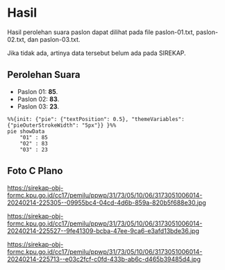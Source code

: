 # Hasil

Hasil perolehan suara paslon dapat dilihat pada file paslon-01.txt, paslon-02.txt, dan paslon-03.txt.

Jika tidak ada, artinya data tersebut belum ada pada SIREKAP.

## Perolehan Suara

 * Paslon 01: **85**.
 * Paslon 02: **83**.
 * Paslon 03: **23**.

```mermaid
%%{init: {"pie": {"textPosition": 0.5}, "themeVariables": {"pieOuterStrokeWidth": "5px"}} }%%
pie showData
    "01" : 85
    "02" : 83
    "03" : 23
```
## Foto C Plano

https://sirekap-obj-formc.kpu.go.id/cc17/pemilu/ppwp/31/73/05/10/06/3173051006014-20240214-225305--09955bc4-04cd-4d6b-859a-820b5f688e30.jpg

https://sirekap-obj-formc.kpu.go.id/cc17/pemilu/ppwp/31/73/05/10/06/3173051006014-20240214-225527--9fe41309-bcba-47ee-9ca6-e3afd13bde36.jpg

https://sirekap-obj-formc.kpu.go.id/cc17/pemilu/ppwp/31/73/05/10/06/3173051006014-20240214-225713--e03c2fcf-c0fd-433b-ab6c-d465b39485d4.jpg
